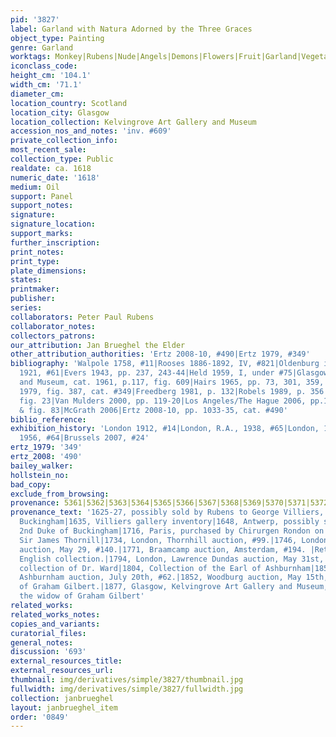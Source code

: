```yaml
---
pid: '3827'
label: Garland with Natura Adorned by the Three Graces
object_type: Painting
genre: Garland
worktags: Monkey|Rubens|Nude|Angels|Demons|Flowers|Fruit|Garland|Vegetables
iconclass_code:
height_cm: '104.1'
width_cm: '71.1'
diameter_cm:
location_country: Scotland
location_city: Glasgow
location_collection: Kelvingrove Art Gallery and Museum
accession_nos_and_notes: 'inv. #609'
private_collection_info:
most_recent_sale:
collection_type: Public
realdate: ca. 1618
numeric_date: '1618'
medium: Oil
support: Panel
support_notes:
signature:
signature_location:
support_marks:
further_inscription:
print_notes:
print_type:
plate_dimensions:
states:
printmaker:
publisher:
series:
collaborators: Peter Paul Rubens
collaborator_notes:
collectors_patrons:
our_attribution: Jan Brueghel the Elder
other_attribution_authorities: 'Ertz 2008-10, #490|Ertz 1979, #349'
bibliography: 'Walpole 1758, #11|Rooses 1886-1892, IV, #821|Oldenburg in Rubens catalog,
  1921, #61|Evers 1943, pp. 237, 243-44|Held 1959, I, under #75|Glasgow Art Gallery
  and Museum, cat. 1961, p.117, fig. 609|Hairs 1965, pp. 73, 301, 359, n. 180|Ertz
  1979, fig. 387, cat. #349|Freedberg 1981, p. 132|Robels 1989, p. 356|Schuckman 1995,
  fig. 23|Van Mulders 2000, pp. 119-20|Los Angeles/The Hague 2006, pp.157, 162-63
  & fig. 83|McGrath 2006|Ertz 2008-10, pp. 1033-35, cat. #490'
biblio_reference:
exhibition_history: 'London 1912, #14|London, R.A., 1938, #65|London, 1953/54, #194|Bruges
  1956, #64|Brussels 2007, #24'
ertz_1979: '349'
ertz_2008: '490'
bailey_walker:
hollstein_no:
bad_copy:
exclude_from_browsing:
provenance: 5361|5362|5363|5364|5365|5366|5367|5368|5369|5370|5371|5372|5373|5374
provenance_text: '1625-27, possibly sold by Rubens to George Villiers, 1st Duke of
  Buckingham|1635, Villiers gallery inventory|1648, Antwerp, possibly sold to the
  2nd Duke of Buckingham|1716, Paris, purchased by Chirurgen Rondon on May 19 for
  Sir James Thornill|1734, London, Thornhill auction, #99.|1746, London, Mary Edwards
  auction, May 29, #140.|1771, Braamcamp auction, Amsterdam, #194. |Returned to the
  English collection.|1794, London, Lawrence Dundas auction, May 31st, #36 from the
  collection of Dr. Ward|1804, Collection of the Earl of Ashburnham|1850, London,
  Ashburnham auction, July 20th, #62.|1852, Woodburg auction, May 15th, #192.|Collection
  of Graham Gilbert.|1877, Glasgow, Kelvingrove Art Gallery and Museum, donated by
  the widow of Graham Gilbert'
related_works:
related_works_notes:
copies_and_variants:
curatorial_files:
general_notes:
discussion: '693'
external_resources_title:
external_resources_url:
thumbnail: img/derivatives/simple/3827/thumbnail.jpg
fullwidth: img/derivatives/simple/3827/fullwidth.jpg
collection: janbrueghel
layout: janbrueghel_item
order: '0849'
---
```

